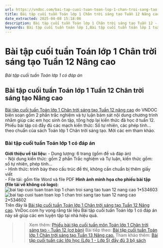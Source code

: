 ```yaml
---
url: https://vndoc.com/bai-tap-cuoi-tuan-toan-lop-1-chan-troi-sang-tao-tuan-12-nang-cao-309876
title: Bài tập cuối tuần Toán lớp 1 Chân trời sáng tạo Tuần 12 Nâng cao - Bài tập cuối tuần Toán lớp 1 có đáp án - VnDoc.com
date_extracted: 2025-04-08 15:18:06
description: Bài tập cuối tuần Toán lớp 1 Chân trời sáng tạo Tuần 12 - Nâng cao có đáp án gồm Trắc nghiệm và tự luận, theo sát chương trình học trên lớp do VNDOC biên soạn. Mời các em tham khảo.
keywords: Bài tập cuối tuần toán lớp 1,Bài tập cuối tuần toán lớp 1 tuần 12,Bài tập cuối tuần toán lớp 1 tuần 12 sách chân trời,Bài tâp cuối tuần toán lớp 1 tuần 12 sách CTST,Phiếu cuối tuần toán lớp 1 sách chân trời tuần 12,Phiếu cuối tuần toán lớp 1 sách chân trời sáng tạo tuần 12 nâng cao
---
```


# Bài tập cuối tuần Toán lớp 1 Chân trời sáng tạo Tuần 12 Nâng cao
 _Bài tập cuối tuần Toán lớp 1 có đáp án_
## Bài tập cuối tuần Toán lớp 1 Tuần 12 Chân trời sáng tạo Nâng cao
[Bài tập cuối tuần Toán lớp 1 Chân trời sáng tạo Tuần 12 nâng cao](<https://vndoc.com/bai-tap-cuoi-tuan-toan-lop-1-chan-troi-sang-tao-tuan-12-nang-cao-309876>) do VNDOC biên soạn gồm 2 phần trắc nghiệm và tự luận bám sát nội dung chương trình nhằm giúp các em học sinh ôn tập, tổng hợp lại kiến thức đã học ở tuần 12. Phiếu bài tập có đầy đủ các mạch kiến thức: Số tự nhiên, các phép tính... theo chuẩn của sách Toán lớp 1 Chân trời sáng tạo. Mời các em tham khảo.
### Bài tập cuối tuần Toán lớp 1 có đáp án
**Giới thiệu về tài liệu:**
\- Dung lượng: 6 trang \(gồm đề và đáp án\)  
\- Nội dung kiến thức: gồm 2 phần Trắc nghiệm và Tự luận, kiến thức gồm: số tự nhiên, phép tính...  
\- Hình thức: trình bày theo cấu trúc đề thi, không cần chuẩn bị thêm giấy viết  
\- File tải: gồm file Word và file PDF
**Hình ảnh minh họa cho phiếu bài tập \(file tải về không có logo\):**
![bai tap cuoi tuan toan lop 1 chan troi sang tao tuan 12 nang cao 1*534603](https://i.vdoc.vn/data/image/2023/11/20/bai-tap-cuoi-tuan-toan-lop-1-chan-troi-sang-tao-tuan-12-nang-cao-1.png)![bai tap cuoi tuan toan lop 1 chan troi sang tao tuan 12 nang cao 2*534602](https://i.vdoc.vn/data/image/2023/11/20/bai-tap-cuoi-tuan-toan-lop-1-chan-troi-sang-tao-tuan-12-nang-cao-2.png)
Trên đây là [Bài tập cuối tuần Toán lớp 1 Chân trời sáng tạo Tuần 12 Nâng cao](<https://vndoc.com/bai-tap-cuoi-tuan-toan-lop-1-chan-troi-sang-tao-tuan-12-nang-cao-309876>). VnDoc.com hy vọng rằng tài liệu Bài tập cuối tuần Toán lớp 1 có đáp án này sẽ giúp các em luyện tập tại nhà hiệu quả.
>> Xem thêm: [Phiếu bài tập cuối tuần môn Toán lớp 1 Chân trời sáng tạo - Tuần 12 \(cơ bản\)](<https://vndoc.com/de-kiem-tra-cuoi-tuan-toan-lop-1-tuan-12-de-2-150756>)
>> Bài tiếp theo: [Bài tập cuối tuần Toán lớp 1 Chân trời sáng tạo Tuần 13 Nâng cao.](<https://vndoc.com/bai-tap-cuoi-tuan-toan-lop-1-chan-troi-sang-tao-tuan-13-nang-cao-310319>)
Tham khảo thêm: [Bài tập cuối tuần các lớp học \(Lớp 1 - Lớp 5\) đầy đủ 3 bộ sách](<https://vndoc.com/bai-tap-cuoi-tuan>)
